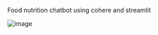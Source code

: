 Food nutrition chatbot using cohere and streamlit

![image](https://github.com/MadhuraBhatsoori/cohere/assets/145164692/920dc4d8-96c5-4727-9913-4192818e5aad)
